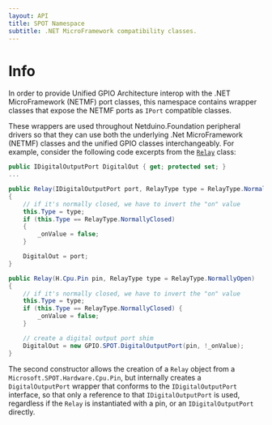 ```yaml
---
layout: API
title: SPOT Namespace
subtitle: .NET MicroFramework compatibility classes.
---
```


# Info

In order to provide Unified GPIO Architecture interop with the .NET MicroFramework (NETMF) port classes, this namespace contains wrapper classes that expose the NETMF ports as `IPort` compatible classes.

These wrappers are used throughout Netduino.Foundation peripheral drivers so that they can use both the underlying .Net MicroFramework (NETMF) classes and the unified GPIO classes interchangeably. For example, consider the following code excerpts from the [`Relay`](/API/Relays/Relay) class:

```csharp
public IDigitalOutputPort DigitalOut { get; protected set; }
...

public Relay(IDigitalOutputPort port, RelayType type = RelayType.NormallyOpen)
{
    // if it's normally closed, we have to invert the "on" value
    this.Type = type;
    if (this.Type == RelayType.NormallyClosed)
    {
        _onValue = false;
    }

    DigitalOut = port;
}

public Relay(H.Cpu.Pin pin, RelayType type = RelayType.NormallyOpen)
{
    // if it's normally closed, we have to invert the "on" value
    this.Type = type;
    if (this.Type == RelayType.NormallyClosed) {
        _onValue = false;
    }

    // create a digital output port shim
    DigitalOut = new GPIO.SPOT.DigitalOutputPort(pin, !_onValue);
}
```

The second constructor allows the creation of a `Relay` object from a `Microsoft.SPOT.Hardware.Cpu.Pin`, but internally creates a `DigitalOutputPort` wrapper that conforms to the `IDigitalOutputPort` interface, so that only a reference to that `IDigitalOutputPort` is used, regardless if the `Relay` is instantiated with a pin, or an `IDigitalOutputPort` directly.